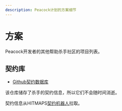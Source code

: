 ```yaml
---
description: Peacock计划的方案细节
---
```


# 方案

Peacock开发者的其他帮助杀手社区的项目列表。

## 契约库

-   [Github契约数据库](https://github.com/thepeacockproject/Contracts)

该仓库储存了杀手的契约信息，所以它们不会随时间消逝。

契约信息从HITMAPS[契约机器人](https://bot.hitmaps.com/)拉取。

